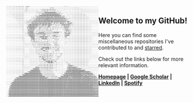<picture>
  <source media="(prefers-color-scheme: dark)" srcset="ascii-dark.png">
  <img src="ascii-light.png" alt="Niko Lorantos' Github Profile Art" width="250" align="left">
</picture>
<h2>Welcome to my GitHub!</h2>
<p>Here you can find some miscellaneous repositories I've contributed to and <a href="https://github.com/nlorant-s?tab=stars">starred</a>.</p>
<p>Check out the links below for more relevant information.</p>
<p><b><a href="https://nikolorantos.com">Homepage</a> | <a href="https://scholar.google.com/citations?user=hXx0dl8AAAAJ&hl=en&oi=ao">Google Scholar</a> | <a href="https://linkedin.com/in/nikolorantos">LinkedIn</a> | <a href="https://open.spotify.com/user/niko_lorantos">Spotify</a></b></p>
